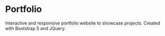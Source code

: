 # Portfolio
Interactive and responsive portfolio website to showcase projects. Created with Bootstrap 5 and JQuery.

